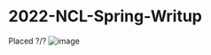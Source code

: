 # 2022-NCL-Spring-Writup


Placed ?/?
![image](https://user-images.githubusercontent.com/58799009/162649059-8e140391-d83f-459b-924d-2ddceb0010b4.png)
